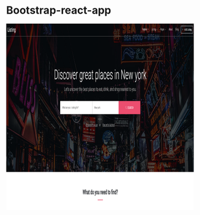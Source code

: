 # Bootstrap-react-app

<img src="https://github.com/tomz12321/Bootstrap-react-app/blob/master/screenshots/ScreenShot_index.png" width = "1996" height = "502" alt="Screen-Shot-Download-from-Google-drive.png" 
align=center>
